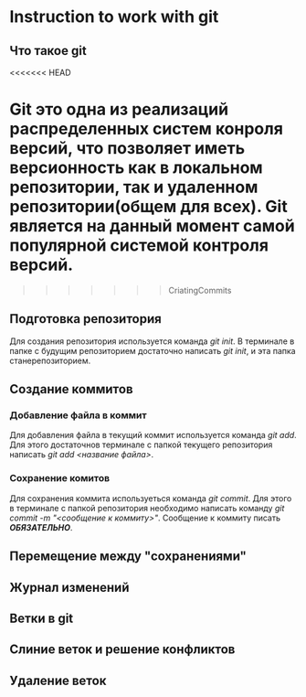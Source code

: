 # Instruction to work with git

## Что такое git   
<<<<<<< HEAD

  Git это одна из реализаций распределенных систем конроля версий, что позволяет иметь версионность как в локальном репозитории, так и удаленном репозитории(общем для всех). Git является на данный момент самой популярной системой контроля версий.
=======
>>>>>>> CriatingCommits

## Подготовка репозитория
Для создания репозитория используется команда *git init*. В терминале в папке с будущим репозиторием достаточно написать *git init*, и эта папка станерепозиторием.

## Создание коммитов

### Добавление файла в коммит
Для добавления файла в текущий коммит используется команда *git add*. Для этого достаточнов терминале с папкой текущего репозитория написать *git add <название файла>*.

### Сохранение комитов
Для сохранения коммита используеться команда *git commit*. Для этого в терминале с папкой репозитория необходимо написать команду *git commit -m "<сообщение к коммиту>"*. Сообщение к коммиту писать ***ОБЯЗАТЕЛЬНО***.

## Перемещение между "сохранениями"

## Журнал изменений
 
## Ветки в git 

## Слиние веток и решение конфликтов

## Удаление веток